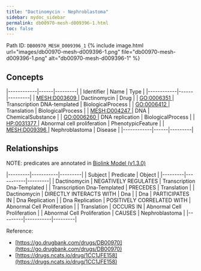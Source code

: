 ```yaml
---
title: "Dactinomycin - Nephroblastoma"
sidebar: mydoc_sidebar
permalink: db00970-mesh-d009396-1.html
toc: false 
---
```



Path ID: `DB00970_MESH_D009396_1`
{% include image.html url="images/db00970-mesh-d009396-1.png" file="db00970-mesh-d009396-1.png" alt="db00970-mesh-d009396-1" %}

## Concepts

|------------|------|---------|
| Identifier | Name | Type    |
|------------|------|---------|
| <a href="https://identifiers.org/MESH:D003609">MESH:D003609 </a> | Dactinomycin | Drug |
| <a href="https://identifiers.org/GO:0006351">GO:0006351 </a> | Transcription DNA-templated | BiologicalProcess |
| <a href="https://identifiers.org/GO:0006412">GO:0006412 </a> | Translation | BiologicalProcess |
| <a href="https://identifiers.org/MESH:D004247">MESH:D004247 </a> | DNA | ChemicalSubstance |
| <a href="https://identifiers.org/GO:0006260">GO:0006260 </a> | DNA replication | BiologicalProcess |
| <a href="https://identifiers.org/HP:0031377">HP:0031377 </a> | Abnormal cell proliferation | PhenotypicFeature |
| <a href="https://identifiers.org/MESH:D009396">MESH:D009396 </a> | Nephroblastoma | Disease |
|------------|------|---------|

## Relationships


NOTE: predicates are annotated in <a href="https://github.com/biolink/biolink-model/releases/tag/v1.3.0">Biolink Model (v1.3.0)</a>

|---------|-----------|---------|
| Subject | Predicate | Object  |
|---------|-----------|---------|
| Dactinomycin | NEGATIVELY REGULATES | Transcription Dna-Templated |
| Transcription Dna-Templated | PRECEDES | Translation |
| Dactinomycin | DIRECTLY INTERACTS WITH | Dna |
| Dna | PARTICIPATES IN | Dna Replication |
| Dna Replication | POSITIVELY CORRELATED WITH | Abnormal Cell Proliferation |
| Translation | OCCURS IN | Abnormal Cell Proliferation |
| Abnormal Cell Proliferation | CAUSES | Nephroblastoma |
|---------|-----------|---------|

Reference: 
  - [https://go.drugbank.com/drugs/DB00970](https://go.drugbank.com/drugs/DB00970)
  - [https://drugs.ncats.io/drug/1CC1JFE158](https://drugs.ncats.io/drug/1CC1JFE158)
